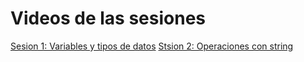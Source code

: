 # Videos de las sesiones

[Sesion 1: Variables y tipos de datos](https://makeitreal.s3.amazonaws.com/videos/88075608644/2023-01-12/QgjXZfT2k.mp4) 
[Stsion 2: Operaciones con string](https://makeitreal.s3.amazonaws.com/videos/88075608644/2023-01-14/FRDxI_fFD.mp4)

